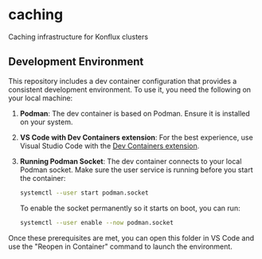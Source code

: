 # caching

Caching infrastructure for Konflux clusters

## Development Environment

This repository includes a dev container configuration that provides a consistent development environment. To use it, you need the following on your local machine:

1. **Podman**: The dev container is based on Podman. Ensure it is installed on your system.
2. **VS Code with Dev Containers extension**: For the best experience, use Visual Studio Code with the [Dev Containers extension](https://marketplace.visualstudio.com/items?itemName=ms-vscode-remote.remote-containers).
3. **Running Podman Socket**: The dev container connects to your local Podman socket. Make sure the user service is running before you start the container:

    ```bash
    systemctl --user start podman.socket
    ```

    To enable the socket permanently so it starts on boot, you can run:

    ```bash
    systemctl --user enable --now podman.socket
    ```

Once these prerequisites are met, you can open this folder in VS Code and use the "Reopen in Container" command to launch the environment.
